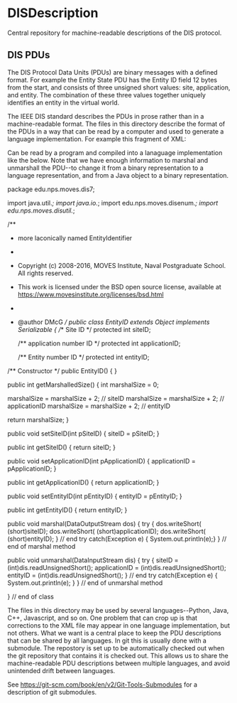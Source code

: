# DISDescription

Central repository for machine-readable descriptions of the DIS protocol.

## DIS PDUs

The DIS Protocol Data Units (PDUs) are binary messages with a defined
format. For example the Entity State PDU has the Entity ID field 12
bytes from the start, and consists of three unsigned short values:
site, application, and entity. The combination of these three values
together uniquely identifies an entity in the virtual world.

The IEEE DIS standard describes the PDUs in prose rather than in a
machine-readable format. The files in this directory describe the 
format of the PDUs in a way that can be read by a computer and used 
to generate a language implementation. For example this fragment of
XML:

<class name="EntityID" inheritsFrom="root" comment="more laconically named EntityIdentifier">

  <attribute name="siteID" comment="Site ID">
    <primitive type= "unsigned short"/>
  </attribute>
  
  <attribute name="applicationID" comment="application number ID">
    <primitive type= "unsigned short"/>
  </attribute>
  
  <attribute name="entityID" comment="Entity number ID">
    <primitive type= "unsigned short"/>
  </attribute>
  
</class>

Can be read by a program and compiled into a lanaguage implementation
like the below. Note that we have enough information to marshal and
unmarshall the PDU--to change it from a binary representation to a 
language representation, and from a Java object to a binary representation.

package edu.nps.moves.dis7;

import java.util.*;
import java.io.*;
import edu.nps.moves.disenum.*;
import edu.nps.moves.disutil.*;


/**
 * more laconically named EntityIdentifier
 *
 * Copyright (c) 2008-2016, MOVES Institute, Naval Postgraduate School. All rights reserved.
 * This work is licensed under the BSD open source license, available at https://www.movesinstitute.org/licenses/bsd.html
 *
 * @author DMcG
 */
public class EntityID extends Object implements Serializable
{
   /** Site ID */
   protected int  siteID;

   /** application number ID */
   protected int  applicationID;

   /** Entity number ID */
   protected int  entityID;


/** Constructor */
 public EntityID()
 {
 }

public int getMarshalledSize()
{
   int marshalSize = 0; 

   marshalSize = marshalSize + 2;  // siteID
   marshalSize = marshalSize + 2;  // applicationID
   marshalSize = marshalSize + 2;  // entityID

   return marshalSize;
}


public void setSiteID(int pSiteID)
{ siteID = pSiteID;
}

public int getSiteID()
{ return siteID; 
}

public void setApplicationID(int pApplicationID)
{ applicationID = pApplicationID;
}

public int getApplicationID()
{ return applicationID; 
}

public void setEntityID(int pEntityID)
{ entityID = pEntityID;
}

public int getEntityID()
{ return entityID; 
}


public void marshal(DataOutputStream dos)
{
    try 
    {
       dos.writeShort( (short)siteID);
       dos.writeShort( (short)applicationID);
       dos.writeShort( (short)entityID);
    } // end try 
    catch(Exception e)
    { 
      System.out.println(e);}
    } // end of marshal method

public void unmarshal(DataInputStream dis)
{
    try 
    {
       siteID = (int)dis.readUnsignedShort();
       applicationID = (int)dis.readUnsignedShort();
       entityID = (int)dis.readUnsignedShort();
    } // end try 
   catch(Exception e)
    { 
      System.out.println(e); 
    }
 } // end of unmarshal method 

} // end of class


The files in this directory may be used by several languages--Python, Java, C++, Javascript, and 
so on. One problem that can crop up is that corrections to the XML file may appear in one 
language implementation, but not others. What we want is a central place to keep the PDU
descriptions that can be shared by all languages. In git this is usually done with a submodule.
The repostory is set up to be automatically checked out when the git repository that contains
it is checked out. This allows us to share the machine-readable PDU descriptions between
multiple languages, and avoid unintended drift between languages.

See https://git-scm.com/book/en/v2/Git-Tools-Submodules for a description of git submodules.
